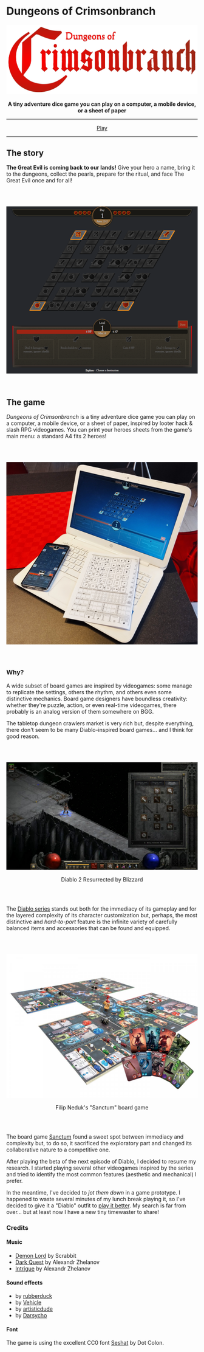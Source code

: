 # Dungeons of Crimsonbranch

<div align="center"><p><img src="markdown/logo.png"></p></div><div align="center" style="font-weight:bold">A tiny adventure dice game you can play on a computer, a mobile device, or a sheet of paper</div>

---

<div align="center"><a href="https://www.kesiev.com/crimsonbranch">Play</a></div>

---

## The story

**The Great Evil is coming back to our lands!** Give your hero a name, bring it to the dungeons, collect the pearls, prepare for the ritual, and face The Great Evil once and for all!

<div align="center" style="margin:60px 0">
    <p><img src="markdown/screenshot.png"></p>
</div>

## The game

_Dungeons of Crimsonbranch_ is a tiny adventure dice game you can play on a computer, a mobile device, or a sheet of paper, inspired by looter hack & slash RPG videogames. You can print your heroes sheets from the game's main menu: a standard A4 fits 2 heroes!

<div align="center" style="margin:60px 0">
    <p><img src="markdown/photo.png"></p>
</div>

### Why?

A wide subset of board games are inspired by videogames: some manage to replicate the settings, others the rhythm, and others even some distinctive mechanics. Board game designers have boundless creativity: whether they're puzzle, action, or even real-time videogames, there probably is an analog version of them somewhere on BGG.

The tabletop dungeon crawlers market is very rich but, despite everything, there don't seem to be many Diablo-inspired board games... and I think for good reason.

<div align="center" style="margin:60px 0">
    <p><img src="markdown/diablo2.png"></p>
    <p>Diablo 2 Resurrected by Blizzard</p>
</div>

The [Diablo series](https://en.wikipedia.org/wiki/Diablo_(series)) stands out both for the immediacy of its gameplay and for the layered complexity of its character customization but, perhaps, the most distinctive and _hard-to-port_ feature is the infinite variety of carefully balanced items and accessories that can be found and equipped.

<div align="center" style="margin:60px 0">
    <p><img src="markdown/sanctum.png"></p>
    <p>Filip Neduk's "Sanctum" board game</p>
</div>

The board game [Sanctum](https://boardgamegeek.com/boardgame/276830/sanctum) found a sweet spot between immediacy and complexity but, to do so, it sacrificed the exploratory part and changed its collaborative nature to a competitive one.

After playing the beta of the next episode of Diablo, I decided to resume my research. I started playing several other videogames inspired by the series and tried to identify the most common features (aesthetic and mechanical) I prefer.

In the meantime, I've decided to _jot them down_ in a game prototype. I happened to waste several minutes of my lunch break playing it, so I've decided to give it a "Diablo" outfit to [play it better](markdown/kesievpaladin.png). My search is far from over... but at least now I have a new tiny timewaster to share!

### Credits

#### Music

  - [Demon Lord](https://opengameart.org/content/demon-lord) by Scrabbit
  - [Dark Quest](https://opengameart.org/content/dark-quest) by Alexandr Zhelanov
  - [Intrigue](https://opengameart.org/content/intrigue) by Alexandr Zhelanov

#### Sound effects

  - by [rubberduck](https://opengameart.org/content/100-cc0-sfx)
  - by [Vehicle](https://opengameart.org/content/fantasy-sound-effects-tinysized-sfx)
  - by [artisticdude](https://opengameart.org/content/rpg-sound-pack)
  - by [Darsycho](https://opengameart.org/content/big-scary-troll-sounds)

#### Font

The game is using the excellent CC0 font [Seshat](http://dotcolon.net/font/seshat/) by Dot Colon.